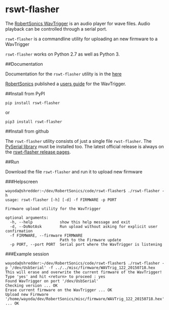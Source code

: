 # rswt-flasher

The [RobertSonics WavTrigger](http://robertsonics.com/wav-trigger/) is an audio
player for wave files. Audio playback can be controlled through a serial port. 

`rswt-flasher` is a commandline utility for uploading an new firmware to a WavTrigger 

`rswt-flasher` works on Python 2.7 as well as Python 3.

##Documentation

Documentation for the `rswt-flasher` utility is in the [here](#run)

[RobertSonics](http://robertsonics.com/) published a [users
guide](http://robertsonics.com/wav-trigger-online-user-guide/) for the
WavTrigger.

##Install from PyPI

`pip install rswt-flasher`

or 

`pip3 install rswt-flasher`


##Install from github

The `rswt-flasher` utility consists of just a single file `rwst-flasher`.  The [PySerial
library](http://pyserial.sourceforge.net/) must be installed too.  The latest
official release is always on the [rswt-flasher release
pages](https://github.com/wayoda/rswt-flasher/releases).

##Run<a name="run"></a> 

Download the file `rswt-flasher` and run it to upload new firmware

###Helpscreen
```
wayoda@shredder:~/dev/RobertSonics/code/rswt-flasher$ ./rswt-flasher -h 
usage: rswt-flasher [-h] [-d] -f FIRMWARE -p PORT

Firmware upload utility for the WavTrigger

optional arguments:
  -h, --help            show this help message and exit
  -d, --DoNotAsk        Run upload without asking for explicit user confirmation
  -f FIRMWARE, --firmware FIRMWARE
                        Path to the Firmware update
  -p PORT, --port PORT  Serial port where the WavTrigger is listening
```

###Example session
```
wayoda@shredder:~/dev/RobertSonics/code/rswt-flasher$ ./rswt-flasher -p '/dev/UsbSerial' -f ../../misc/firmware/WAVTrig_122_20150718.hex 
This will erase and overwrite the current firmware of the WavTrigger!
Type 'yes' and hit <return> to proceed : yes
Found WavTrigger on port '/dev/UsbSerial'
Checking version ... OK
Erase current firmware on the WavTrigger ... OK
Upload new Firmware '/home/wayoda/dev/RobertSonics/misc/firmware/WAVTrig_122_20150718.hex' ... OK
``` 

